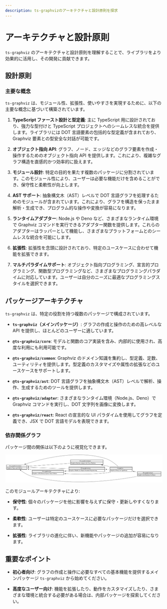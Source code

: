 ```yaml
---
description: ts-graphvizのアーキテクチャと設計原則を探求
---
```

# アーキテクチャと設計原則

`ts-graphviz` のアーキテクチャと設計原則を理解することで、ライブラリをより効果的に活用し、その開発に貢献できます。

## 設計原則

### 主要な概念

`ts-graphviz` は、モジュール性、拡張性、使いやすさを実現するために、以下の主要な概念に基づいて構築されています。

1. **TypeScript ファースト設計と型定義**: 主に TypeScript 用に設計されており、強力な型付けと TypeScript プロジェクトへのシームレスな統合を提供します。ライブラリには DOT 言語要素の包括的な型定義が含まれており、Graphviz 要素との型安全な対話が可能です。

2. **オブジェクト指向 API**: グラフ、ノード、エッジなどのグラフ要素を作成・操作するためのオブジェクト指向 API を提供します。これにより、複雑なグラフ構造を直感的かつ効率的に扱えます。

3. **モジュール設計**: 特定の目的を果たす複数のパッケージに分割されています。このモジュール性により、ユーザーは必要な機能だけを含めることができ、保守性と柔軟性が向上します。

4. **AST サポート**: 抽象構文木（AST）レベルで DOT 言語グラフを処理するためのモジュールが含まれています。これにより、グラフを構造を保ったまま解析・生成でき、プログラム的な操作や変換が容易になります。

5. **ランタイムアダプター**: Node.js や Deno など、さまざまなランタイム環境で Graphviz コマンドを実行できるアダプター関数を提供します。これらのアダプターはラッパーとして機能し、さまざまなプラットフォームとのシームレスな統合を可能にします。

6. **拡張性**: 拡張性を念頭に設計されており、特定のユースケースに合わせて機能を拡張できます。

7. **マルチパラダイムサポート**: オブジェクト指向プログラミング、宣言的プログラミング、関数型プログラミングなど、さまざまなプログラミングパラダイムに対応しています。ユーザーは自分のニーズに最適なプログラミングスタイルを選択できます。

## パッケージアーキテクチャ

`ts-graphviz` は、特定の役割を持つ複数のパッケージで構成されています。

- **`ts-graphviz`（メインパッケージ）**: グラフの作成と操作のための高レベルな API を提供し、ほとんどのユーザーに適しています。

- **`@ts-graphviz/core`**: モデルと関数のコア実装を含み、内部的に使用され、高度な利用にも利用可能です。

- **`@ts-graphviz/common`**: Graphviz のドメイン知識を集約し、型定義、定数、ユーティリティを提供します。型定義のカスタマイズや属性の拡張などのユースケースをサポートします。

- **`@ts-graphviz/ast`**: DOT 言語グラフを抽象構文木（AST）レベルで解析、操作、生成するためのツールを提供します。

- **`@ts-graphviz/adapter`**: さまざまなランタイム環境（Node.js、Deno）で Graphviz コマンドを実行し、DOT 文字列を画像に変換します。

- **`@ts-graphviz/react`**: React の宣言的な UI パラダイムを使用してグラフを定義でき、JSX で DOT 言語モデルを表現できます。

### 依存関係グラフ

パッケージ間の関係は以下のように視覚化できます。

![依存関係グラフ](./img/dependency-graph.svg)

このモジュールアーキテクチャにより:

- **保守性**: 個々のパッケージを他に影響を与えずに保守・更新しやすくなります。

- **柔軟性**: ユーザーは特定のユースケースに必要なパッケージだけを選択できます。

- **拡張性**: ライブラリの進化に伴い、新機能やパッケージの追加が容易になります。

## 重要なポイント

- **初心者向け**: グラフの作成と操作に必要なすべての基本機能を提供するメインパッケージ `ts-graphviz` から始めてください。

- **高度なユーザー向け**: 機能を拡張したり、動作をカスタマイズしたり、さまざまな環境と統合する必要がある場合は、内部パッケージを探索してください。
